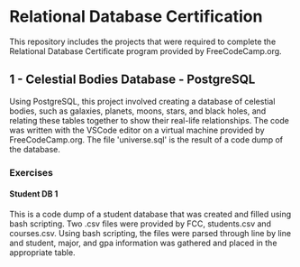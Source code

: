 # Relational Database Certification
This repository includes the projects that were required to complete the Relational Database Certificate program provided by FreeCodeCamp.org.

## 1 - Celestial Bodies Database - PostgreSQL
Using PostgreSQL, this project involved creating a database of celestial bodies, such as galaxies, planets, moons, stars, and black holes, and relating these tables together to show their real-life relationships. The code was written with the VSCode editor on a virtual machine provided by FreeCodeCamp.org. The file 'universe.sql' is the result of a code dump of the database.

### Exercises
#### Student DB 1
This is a code dump of a student database that was created and filled using bash scripting. Two .csv files were provided by FCC, students.csv and courses.csv. Using bash scripting, the files were parsed through line by line and student, major, and gpa information was gathered and placed in the appropriate table.
